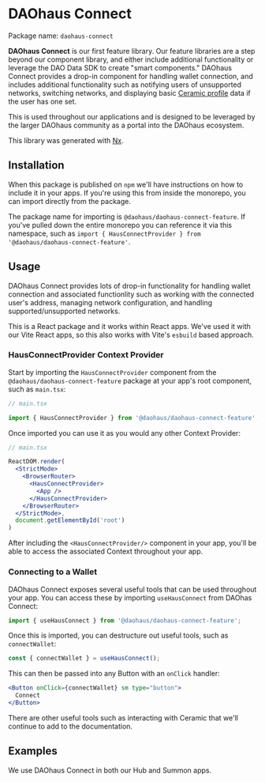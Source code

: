 # DAOhaus Connect

Package name: `daohaus-connect`

**DAOhaus Connect** is our first feature library. Our feature libraries are a step beyond our component library, and either include additional functionality or leverage the DAO Data SDK to create "smart components." DAOhaus Connect provides a drop-in component for handling wallet connection, and includes additional functionality such as notifying users of unsupported networks, switching networks, and displaying basic [Ceramic profile](https://ceramic.network/) data if the user has one set.

This is used throughout our applications and is designed to be leveraged by the larger DAOhaus community as a portal into the DAOhaus ecosystem.

This library was generated with [Nx](https://nx.dev).

## Installation

When this package is published on `npm` we'll have instructions on how to include it in your apps. If you're using this from inside the monorepo, you can import directly from the package.

The package name for importing is `@daohaus/daohaus-connect-feature`. If you've pulled down the entire monorepo you can reference it via this namespace, such as `import { HausConnectProvider } from '@daohaus/daohaus-connect-feature'`.

## Usage

DAOhaus Connect provides lots of drop-in functionality for handling wallet connection and associated functionlity such as working with the connected user's address, managing network configuration, and handling supported/unsupported networks.

This is a React package and it works within React apps. We've used it with our Vite React apps, so this also works with Vite's `esbuild` based approach.

### HausConnectProvider Context Provider

Start by importing the `HausConnectProvider` component from the `@daohaus/daohaus-connect-feature` package at your app's root component, such as `main.tsx`:

```jsx
// main.tsx

import { HausConnectProvider } from '@daohaus/daohaus-connect-feature';
```

Once imported you can use it as you would any other Context Provider:

```jsx
// main.tsx

ReactDOM.render(
  <StrictMode>
    <BrowserRouter>
      <HausConnectProvider>
        <App />
      </HausConnectProvider>
    </BrowserRouter>
  </StrictMode>,
  document.getElementById('root')
)
```

After including the `<HausConnectProvider/>` component in your app, you'll be able to access the associated Context throughout your app.

### Connecting to a Wallet

DAOhaus Connect exposes several useful tools that can be used throughout your app. You can access these by importing `useHausConnect` from DAOhas Connect:

```jsx
import { useHausConnect } from '@daohaus/daohaus-connect-feature';
```

Once this is imported, you can destructure out useful tools, such as `connectWallet`:

```jsx
const { connectWallet } = useHausConnect();
```

This can then be passed into any Button with an `onClick` handler:

```jsx
<Button onClick={connectWallet} sm type="button">
  Connect
</Button>
```

There are other useful tools such as interacting with Ceramic that we'll continue to add to the documentation.

## Examples

We use DAOhaus Connect in both our Hub and Summon apps.
